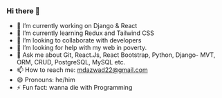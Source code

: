 ### Hi there 👋


- 🔭 I’m currently working on Django & React
- 🌱 I’m currently learning Redux and Tailwind CSS
- 👯 I’m looking to collaborate with developers
- 🤔 I’m looking for help with my web in poverty.
- 💬 Ask me about  Git, React.Js, React Bootstrap, Python, Django- MVT, ORM, CRUD, PostgreSQL, MySQL etc.
- 📫 How to reach me: mdazwad22@gmail.com
- 😄 Pronouns: he/him
- ⚡ Fun fact: wanna die with Programming
